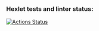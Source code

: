 ### Hexlet tests and linter status:
[![Actions Status](https://github.com/VozleDomaTvoego/python-project-lvl1/workflows/hexlet-check/badge.svg)](https://github.com/VozleDomaTvoego/python-project-lvl1/actions)